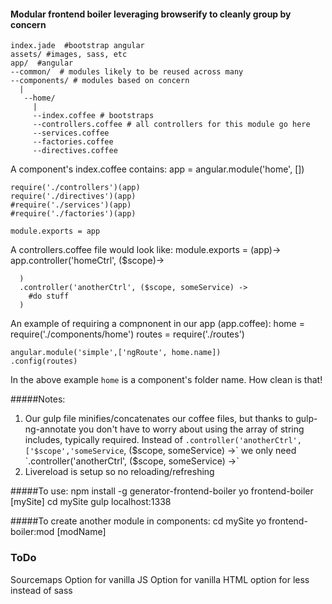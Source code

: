 
#### Modular frontend boiler leveraging browserify to cleanly group by concern
    index.jade  #bootstrap angular
    assets/ #images, sass, etc
    app/  #angular
    --common/  # modules likely to be reused across many
    --components/ # modules based on concern
      |
       --home/ 
         |
         --index.coffee # bootstraps
         --controllers.coffee # all controllers for this module go here
         --services.coffee
         --factories.coffee
         --directives.coffee
         

A component's index.coffee contains:
    app = angular.module('home', [])

    require('./controllers')(app)
    require('./directives')(app)
    #require('./services')(app)
    #require('./factories')(app)
    
    module.exports = app

A controllers.coffee file would look like:
    module.exports = (app)->
      app.controller('homeCtrl', ($scope)->
    
      )
      .controller('anotherCtrl', ($scope, someService) ->
        #do stuff
      )

An example of requiring a compnonent in our app (app.coffee):
    home = require('./components/home')
    routes = require('./routes')
    
    angular.module('simple',['ngRoute', home.name])
    .config(routes)

In the above example `home` is a component's folder name.  How clean is that!


#####Notes:
1. Our gulp file minifies/concatenates our coffee files, but thanks to gulp-ng-annotate you don't have to worry about using the array of string includes, typically required.  Instead of  `.controller('anotherCtrl',['$scope','someService`, ($scope, someService) ->`  we only need `.controller('anotherCtrl', ($scope, someService) ->`
2. Livereload is setup so no reloading/refreshing 


#####To use:
    npm install -g generator-frontend-boiler
    yo frontend-boiler [mySite]
    cd mySite
    gulp
    localhost:1338

#####To create another module in components:
    cd mySite
    yo frontend-boiler:mod [modName]
    
    


### ToDo
Sourcemaps
Option for vanilla JS
Option for vanilla HTML
option for less instead of sass
 
 
